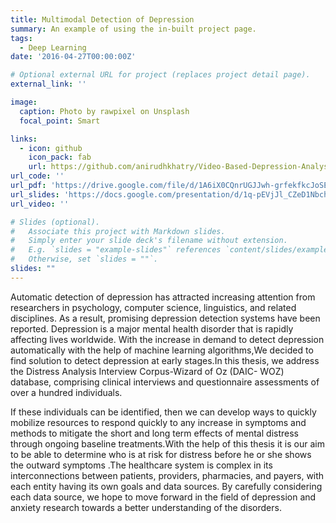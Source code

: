```yaml
---
title: Multimodal Detection of Depression
summary: An example of using the in-built project page.
tags:
  - Deep Learning
date: '2016-04-27T00:00:00Z'

# Optional external URL for project (replaces project detail page).
external_link: ''

image:
  caption: Photo by rawpixel on Unsplash
  focal_point: Smart

links:
  - icon: github
    icon_pack: fab
    url: https://github.com/anirudhkhatry/Video-Based-Depression-Analysis-AVEC2017
url_code: ''
url_pdf: 'https://drive.google.com/file/d/1A6iX0CQnrUGJJwh-grfekfkcJoSEndE0/view?usp=sharing'
url_slides: 'https://docs.google.com/presentation/d/1q-pEVjJl_CZeD1NbchqWdoAipQJg3aW0oeb435HttAg/edit?usp=sharing'
url_video: ''

# Slides (optional).
#   Associate this project with Markdown slides.
#   Simply enter your slide deck's filename without extension.
#   E.g. `slides = "example-slides"` references `content/slides/example-slides.md`.
#   Otherwise, set `slides = ""`.
slides: ""
---
```


Automatic detection of depression has attracted increasing attention from researchers in psychology, computer science, linguistics, and related disciplines. As a result, promising depression detection systems have been reported. Depression is a major mental health disorder that is rapidly affecting lives worldwide. With the increase in demand to detect depression automatically with the help of machine learning algorithms,We decided to find solution to detect depression at early stages.In this thesis, we address the Distress Analysis Interview Corpus-Wizard of Oz (DAIC- WOZ) database, comprising clinical interviews and questionnaire assessments of over a hundred individuals.

If these individuals can be identified, then we can develop ways to quickly mobilize resources to respond quickly to any increase in symptoms and methods to mitigate the short and long term effects of mental distress through ongoing baseline treatments.With the help of this thesis it is our aim to be able to determine who is at risk for distress before he or she shows the outward symptoms .The healthcare system is complex in its
interconnections between patients, providers, pharmacies, and payers, with each entity having its own goals and data sources. By carefully considering each data source, we hope to move forward in the field of depression and anxiety research towards a better understanding of the disorders.
